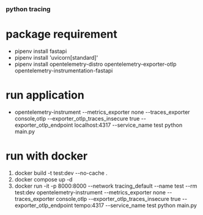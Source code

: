 ### python tracing

# package requirement
- pipenv install fastapi
- pipenv install 'uvicorn[standard]'
- pipenv install opentelemetry-distro opentelemetry-exporter-otlp opentelemetry-instrumentation-fastapi

# run application
- opentelemetry-instrument --metrics_exporter none --traces_exporter console,otlp --exporter_otlp_traces_insecure true --exporter_otlp_endpoint localhost:4317 --service_name test python main.py

# run with docker
1. docker build -t test:dev --no-cache .
2. docker compose up -d
3. docker run -it -p 8000:8000 --network tracing_default --name test --rm test:dev opentelemetry-instrument --metrics_exporter none --traces_exporter console,otlp --exporter_otlp_traces_insecure true --exporter_otlp_endpoint tempo:4317 --service_name test python main.py
